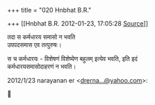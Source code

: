 +++
title = "020 Hnbhat B.R."

+++
[[Hnbhat B.R.	2012-01-23, 17:05:28 [Source](https://groups.google.com/g/bvparishat/c/ighw81e4q9o)]]



तदा स कर्मधारय समासो न भवति  
उपपदसमास एव तत्पुरुषः।

स च कर्मधारयः - विशेषणं विशेष्येण बहुलम् इत्येव भवति, इति इदं  
कर्मधारयसमासोदाहरणं न भवति।

2012/1/23 narayanan er \<[drerna...@yahoo.com]()\>:



